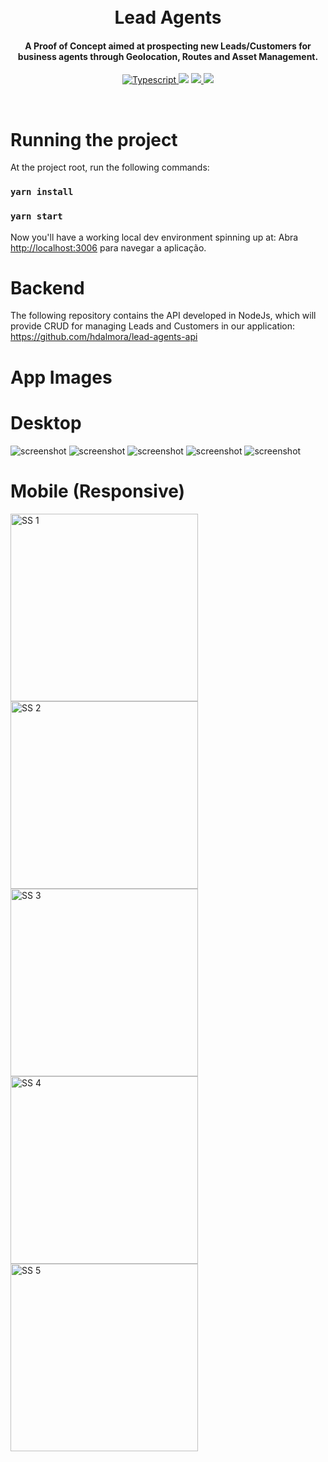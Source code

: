 <h1 align="center">
  <br>
  Lead Agents
  <br>
</h1>

<h4 align="center">A Proof of Concept aimed at prospecting new Leads/Customers for business agents through Geolocation, Routes and Asset Management.</h4>

<p align="center">
  <a href="https://badgen.net/badge/Typescript/4.1/orange">
    <img src="https://badgen.net/badge/Typescript/4.1/orange"
         alt="Typescript">
  </a>
  <a href="https://badgen.net/badge/mobx/6.1/blue"><img src="https://badgen.net/badge/mobx/6.1/blue"></a>
  <a href="https://badgen.net/badge/axios/21.1/blue">
      <img src="https://badgen.net/badge/axios/21.1/blue">
  </a>
  <a href="https://img.shields.io/badge/styled--components-5.2-yellow">
    <img src="https://img.shields.io/badge/styled--components-5.2-yellow">
  </a>
</p>

</br>

# Running the project

At the project root, run the following commands:

### `yarn install`
### `yarn start`

Now you'll have a working local dev environment spinning up at:
Abra [http://localhost:3006](http://localhost:3006) para navegar a aplicação.

# Backend
The following repository contains the API developed in NodeJs, which will provide CRUD for managing Leads and Customers in our application:
https://github.com/hdalmora/lead-agents-api

# App Images

# Desktop
![screenshot](https://raw.githubusercontent.com/hdalmora/lead-agents/main/project-images/desktop/desktop-ss1.png)
![screenshot](https://raw.githubusercontent.com/hdalmora/lead-agents/main/project-images/desktop/desktop-ss2.png)
![screenshot](https://raw.githubusercontent.com/hdalmora/lead-agents/main/project-images/desktop/desktop-ss3.png)
![screenshot](https://raw.githubusercontent.com/hdalmora/lead-agents/main/project-images/desktop/desktop-ss4.png)
![screenshot](https://raw.githubusercontent.com/hdalmora/lead-agents/main/project-images/desktop/desktop-ss5.png)

# Mobile (Responsive)
<img src="https://raw.githubusercontent.com/hdalmora/lead-agents/main/project-images/mobile/mobile-ss1.png" alt="SS 1" width="300"/> <img src="https://raw.githubusercontent.com/hdalmora/lead-agents/main/project-images/mobile/mobile-ss2.png" alt="SS 2" width="300"/> <img src="https://raw.githubusercontent.com/hdalmora/lead-agents/main/project-images/mobile/mobile-ss3.png" alt="SS 3" width="300"/> <img src="https://raw.githubusercontent.com/hdalmora/lead-agents/main/project-images/mobile/mobile-ss4.png" alt="SS 4" width="300"/> <img src="https://raw.githubusercontent.com/hdalmora/lead-agents/main/project-images/mobile/mobile-ss5.png" alt="SS 5" width="300"/>
